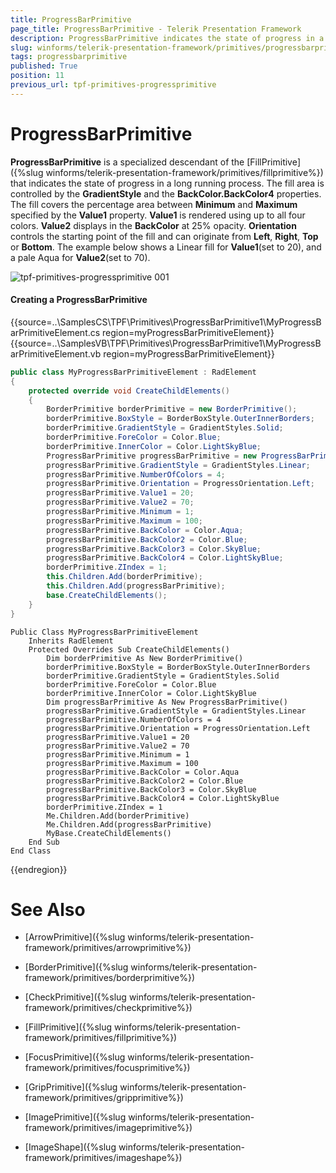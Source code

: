 ```yaml
---
title: ProgressBarPrimitive
page_title: ProgressBarPrimitive - Telerik Presentation Framework
description: ProgressBarPrimitive indicates the state of progress in a long running process.
slug: winforms/telerik-presentation-framework/primitives/progressbarprimitive
tags: progressbarprimitive
published: True
position: 11
previous_url: tpf-primitives-progressprimitive
---
```


# ProgressBarPrimitive

__ProgressBarPrimitive__ is a specialized descendant of the [FillPrimitive]({%slug winforms/telerik-presentation-framework/primitives/fillprimitive%}) that  indicates the state of progress in a long running process. The fill area is controlled by the __GradientStyle__ and the __BackColor.BackColor4__ properties. The fill covers the percentage area between __Minimum__ and __Maximum__ specified by the __Value1__ property. __Value1__ is rendered using up to all four colors. __Value2__ displays in the __BackColor__ at 25% opacity. __Orientation__ controls the starting point of the fill and can originate from __Left__,  __Right__, __Top__ or __Bottom__. The example below shows a Linear fill for  __Value1__(set to 20), and a pale Aqua for __Value2__(set to 70).

![tpf-primitives-progressprimitive 001](images/tpf-primitives-progressprimitive001.png)

#### Creating a ProgressBarPrimitive

{{source=..\SamplesCS\TPF\Primitives\ProgressBarPrimitive1\MyProgressBarPrimitiveElement.cs region=myProgressBarPrimitiveElement}} 
{{source=..\SamplesVB\TPF\Primitives\ProgressBarPrimitive1\MyProgressBarPrimitiveElement.vb region=myProgressBarPrimitiveElement}} 

````C#
public class MyProgressBarPrimitiveElement : RadElement
{
    protected override void CreateChildElements()
    {
        BorderPrimitive borderPrimitive = new BorderPrimitive();
        borderPrimitive.BoxStyle = BorderBoxStyle.OuterInnerBorders;
        borderPrimitive.GradientStyle = GradientStyles.Solid;
        borderPrimitive.ForeColor = Color.Blue;
        borderPrimitive.InnerColor = Color.LightSkyBlue;  
        ProgressBarPrimitive progressBarPrimitive = new ProgressBarPrimitive();
        progressBarPrimitive.GradientStyle = GradientStyles.Linear;
        progressBarPrimitive.NumberOfColors = 4;
        progressBarPrimitive.Orientation = ProgressOrientation.Left;
        progressBarPrimitive.Value1 = 20;
        progressBarPrimitive.Value2 = 70;
        progressBarPrimitive.Minimum = 1;
        progressBarPrimitive.Maximum = 100;
        progressBarPrimitive.BackColor = Color.Aqua;
        progressBarPrimitive.BackColor2 = Color.Blue;
        progressBarPrimitive.BackColor3 = Color.SkyBlue;
        progressBarPrimitive.BackColor4 = Color.LightSkyBlue;
        borderPrimitive.ZIndex = 1;
        this.Children.Add(borderPrimitive);
        this.Children.Add(progressBarPrimitive);
        base.CreateChildElements();
    }
}

````
````VB.NET
Public Class MyProgressBarPrimitiveElement
    Inherits RadElement
    Protected Overrides Sub CreateChildElements()
        Dim borderPrimitive As New BorderPrimitive()
        borderPrimitive.BoxStyle = BorderBoxStyle.OuterInnerBorders
        borderPrimitive.GradientStyle = GradientStyles.Solid
        borderPrimitive.ForeColor = Color.Blue
        borderPrimitive.InnerColor = Color.LightSkyBlue
        Dim progressBarPrimitive As New ProgressBarPrimitive()
        progressBarPrimitive.GradientStyle = GradientStyles.Linear
        progressBarPrimitive.NumberOfColors = 4
        progressBarPrimitive.Orientation = ProgressOrientation.Left
        progressBarPrimitive.Value1 = 20
        progressBarPrimitive.Value2 = 70
        progressBarPrimitive.Minimum = 1
        progressBarPrimitive.Maximum = 100
        progressBarPrimitive.BackColor = Color.Aqua
        progressBarPrimitive.BackColor2 = Color.Blue
        progressBarPrimitive.BackColor3 = Color.SkyBlue
        progressBarPrimitive.BackColor4 = Color.LightSkyBlue
        borderPrimitive.ZIndex = 1
        Me.Children.Add(borderPrimitive)
        Me.Children.Add(progressBarPrimitive)
        MyBase.CreateChildElements()
    End Sub
End Class

````

{{endregion}}

# See Also
* [ArrowPrimitive]({%slug winforms/telerik-presentation-framework/primitives/arrowprimitive%})

* [BorderPrimitive]({%slug winforms/telerik-presentation-framework/primitives/borderprimitive%})

* [CheckPrimitive]({%slug winforms/telerik-presentation-framework/primitives/checkprimitive%})

* [FillPrimitive]({%slug winforms/telerik-presentation-framework/primitives/fillprimitive%})

* [FocusPrimitive]({%slug winforms/telerik-presentation-framework/primitives/focusprimitive%})

* [GripPrimitive]({%slug winforms/telerik-presentation-framework/primitives/gripprimitive%})

* [ImagePrimitive]({%slug winforms/telerik-presentation-framework/primitives/imageprimitive%})

* [ImageShape]({%slug winforms/telerik-presentation-framework/primitives/imageshape%})

